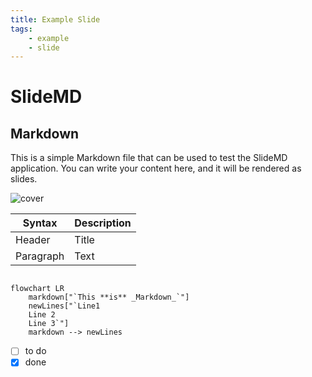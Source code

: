 ```yaml
---
title: Example Slide
tags:
    - example
    - slide
---
```


# SlideMD

## Markdown <!-- .hover:bg-red-500 .bg-blue-200 -->

This is a simple Markdown file that can be used to test the SlideMD application. You can write your content here, and it will be rendered as slides.

![cover](https://picsum.photos/id/2/300)

| Syntax      | Description |
| - | - |
| Header      | Title       |
| Paragraph   | Text        |

```mermaid

flowchart LR
    markdown["`This **is** _Markdown_`"]
    newLines["`Line1
    Line 2
    Line 3`"]
    markdown --> newLines

```

- [ ] to do
- [x] done
